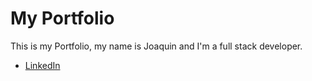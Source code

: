# My Portfolio

This is my Portfolio, my name is Joaquin and I'm a full stack developer.

- [LinkedIn](https://www.linkedin.com/in/joaquin-trujillo-851547254/) 
